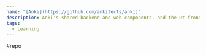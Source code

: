 ```yaml
---
name: "[Anki](https://github.com/ankitects/anki)"
description: Anki's shared backend and web components, and the Qt frontend
tags:
  - Learning
---
```

#repo